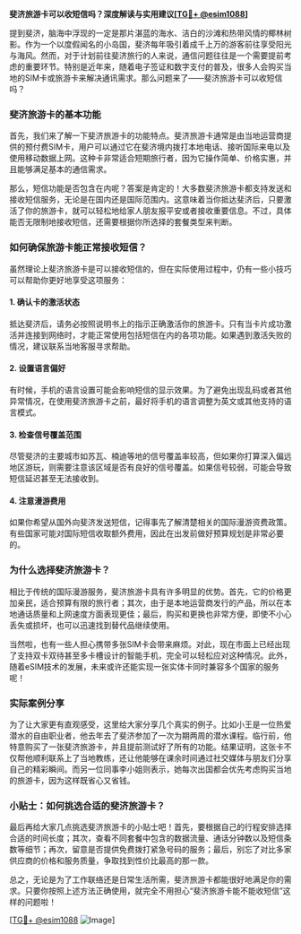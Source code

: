 **斐济旅游卡可以收短信吗？深度解读与实用建议[[TG💪+ @esim1088](https://t.me/s/esim1088)]**

提到斐济，脑海中浮现的一定是那片湛蓝的海水、洁白的沙滩和热带风情的椰林树影。作为一个以度假闻名的小岛国，斐济每年吸引着成千上万的游客前往享受阳光与海风。然而，对于计划前往斐济旅行的人来说，通信问题往往是一个需要提前考虑的重要环节。特别是近年来，随着电子签证和数字支付的普及，很多人会购买当地的SIM卡或旅游卡来解决通讯需求。那么问题来了——斐济旅游卡可以收短信吗？

### 斐济旅游卡的基本功能

首先，我们来了解一下斐济旅游卡的功能特点。斐济旅游卡通常是由当地运营商提供的预付费SIM卡，用户可以通过它在斐济境内拨打本地电话、接听国际来电以及使用移动数据上网。这种卡非常适合短期旅行者，因为它操作简单、价格实惠，并且能够满足基本的通信需求。

那么，短信功能是否包含在内呢？答案是肯定的！大多数斐济旅游卡都支持发送和接收短信服务，无论是在国内还是国际范围内。这意味着当你抵达斐济后，只要激活了你的旅游卡，就可以轻松地给家人朋友报平安或者接收重要信息。不过，具体能否无限制地接收短信，还需要根据你所选择的套餐类型来判断。

### 如何确保旅游卡能正常接收短信？

虽然理论上斐济旅游卡是可以接收短信的，但在实际使用过程中，仍有一些小技巧可以帮助你更好地享受这项服务：

#### 1. 确认卡的激活状态
抵达斐济后，请务必按照说明书上的指示正确激活你的旅游卡。只有当卡片成功激活并连接到网络时，才能正常使用包括短信在内的各项功能。如果遇到激活失败的情况，建议联系当地客服寻求帮助。

#### 2. 设置语言偏好
有时候，手机的语言设置可能会影响短信的显示效果。为了避免出现乱码或者其他异常情况，在使用斐济旅游卡之前，最好将手机的语言调整为英文或其他支持的语言模式。

#### 3. 检查信号覆盖范围
尽管斐济的主要城市如苏瓦、楠迪等地的信号覆盖率较高，但如果你打算深入偏远地区游玩，则需要注意该区域是否有良好的信号覆盖。如果信号较弱，可能会导致短信延迟甚至无法接收到。

#### 4. 注意漫游费用
如果你希望从国外向斐济发送短信，记得事先了解清楚相关的国际漫游资费政策。有些国家可能对国际短信收取额外费用，因此在出发前做好预算规划是非常必要的。

### 为什么选择斐济旅游卡？

相比于传统的国际漫游服务，斐济旅游卡具有许多明显的优势。首先，它的价格更加亲民，适合预算有限的旅行者；其次，由于是本地运营商发行的产品，所以在本地通话质量和上网速度方面表现更佳；最后，购买和更换也非常方便，即使不小心丢失或损坏，也可以迅速找到替代品继续使用。

当然啦，也有一些人担心携带多张SIM卡会带来麻烦。对此，现在市面上已经出现了支持双卡双待甚至多卡槽设计的智能手机，完全可以轻松应对这种情况。此外，随着eSIM技术的发展，未来或许还能实现一张实体卡同时兼容多个国家的服务呢！

### 实际案例分享

为了让大家更有直观感受，这里给大家分享几个真实的例子。比如小王是一位热爱潜水的自由职业者，他去年去了斐济参加了一次为期两周的潜水课程。临行前，他特意购买了一张斐济旅游卡，并且提前测试好了所有的功能。结果证明，这张卡不仅帮他顺利联系上了当地教练，还让他能够在课余时间通过社交媒体与朋友们分享自己的精彩瞬间。而另一位同事李小姐则表示，她每次出国都会优先考虑购买当地的旅游卡，因为这样既省心又省钱。

### 小贴士：如何挑选合适的斐济旅游卡？

最后再给大家几点挑选斐济旅游卡的小贴士吧！首先，要根据自己的行程安排选择合适的时间长度；其次，查看不同套餐中包含的数据流量、通话分钟数以及短信条数等细节；再次，留意是否提供免费拨打紧急号码的服务；最后，别忘了对比多家供应商的价格和服务质量，争取找到性价比最高的那一款。

总之，无论是为了工作联络还是日常生活所需，斐济旅游卡都能很好地满足你的需求。只要你按照上述方法正确使用，就完全不用担心“斐济旅游卡能不能收短信”这样的问题啦！

[[TG💪+ @esim1088](https://t.me/s/esim1088) ![Image](https://i.postimg.cc/4NQfJmqS/Snipaste-2025-05-13-00-14-12.png)]
